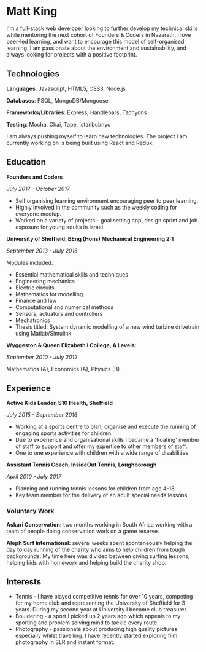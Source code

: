 # Matt King

I'm a full-stack web developer looking to further develop my technical skills while mentoring the next cohort of Founders & Coders in Nazareth. I love peer-led learning, and want to encourage this model of self-organised learning. I am passionate about the environment and sustainability, and always looking for projects with a positive footprint.

## Technologies

**Languages**: Javascript, HTML5, CSS3, Node.js

**Databases**: PSQL, MongoDB/Mongoose

**Frameworks/Libraries**: Express, Handlebars, Tachyons

**Testing**: Mocha, Chai, Tape, Istanbul/nyc

I am always pushing myself to learn new technologies. The project I am currently working on is being built using React and Redux.

## Education

**Founders and Coders**

_July 2017 - October 2017_

- Self organising learning environment encouraging peer to peer learning.
- Highly involved in the community such as the weekly coding for everyone meetup.
- Worked on a variety of projects - goal setting app, design sprint and job exposure for young adults in Israel.

**University of Sheffield, BEng (Hons) Mechanical Engineering 2:1**

_September 2013 - July 2016_

Modules included:

- Essential mathematical skills and techniques
- Engineering mechanics
- Electric circuits
- Mathematics for modelling
- Finance and law
- Computational and numerical methods
- Sensors, actuators and controllers
- Mechatronics
- Thesis titled: System dynamic modelling of a new wind turbine drivetrain using Matlab/Simulink

**Wyggeston & Queen Elizabeth I College, A Levels:**

_September 2010 - July 2012_

Mathematics (A), Economics (A), Physics (B)

## Experience

**Active Kids Leader, S10 Health, Sheffield**

_July 2015 - September 2016_

+ Working at a sports centre to plan, organise and execute the running of engaging sports activities for children.
+ Due to experience and organisational skills I became a 'floating' member of staff to support and offer my expertise to other members of staff.
+ One to one experience with children with a wide range of disabilities.

**Assistant Tennis Coach, InsideOut Tennis, Loughborough**

_April 2010 - July 2017_

+ Planning and running tennis lessons for children from age 4-18.
+ Key team member for the delivery of an adult special needs lessons.

### Voluntary Work

**Askari Conservation:** two months working in South Africa working with a team of people doing conservation work on a game reserve.

**Aleph Surf International:** several weeks spent spontaneously helping the day to day running of the charity who aims to help children from tough backgrounds. My time here was divided between giving surfing lessons, helping kids with homework and helping build the charity shop.

## Interests

- Tennis - I have played competitive tennis for over 10 years, competing for my home club and representing the University of Sheffield for 3 years. During my second year at University I became club treasurer.
- Bouldering - a sport I picked up 2 years ago which appeals to my sporting and problem solving mind to tackle every route.
- Photography - passionate about producing high quality pictures especially whilst travelling. I have recently started exploring film photography in SLR and instant format.
